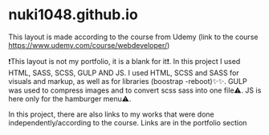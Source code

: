 # nuki1048.github.io
This layout is made according to the course from Udemy (link to the course https://www.udemy.com/course/webdeveloper/) 

❗This layout is not my portfolio, it is a blank for it❗. 
In this project I used HTML, SASS, SCSS, GULP AND JS. 
I used HTML, SCSS and SASS for visuals and markup, as well as for libraries (boostrap -reboot)✨✨.
GULP was used to compress images and to convert scss sass into one file⚠️. 
JS is here only for the hamburger menu⚠️.

In this project, there are also links to my works that were done independently/according to the course. Links are in the portfolio section
